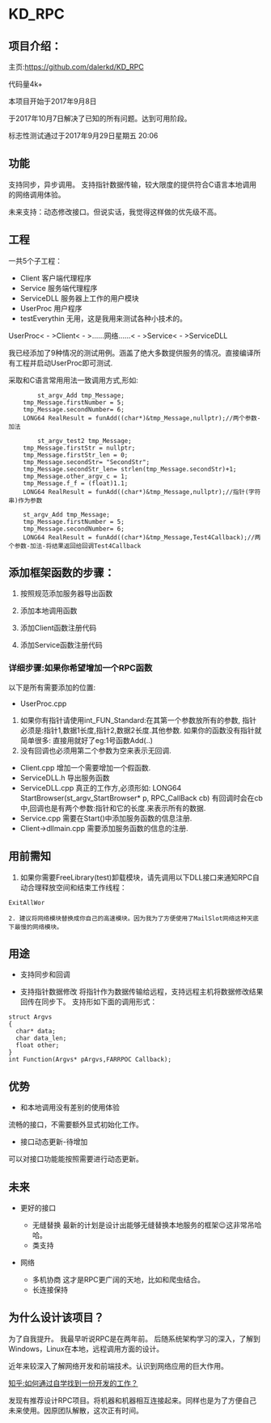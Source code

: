 # KD_RPC



## 项目介绍：
主页:https://github.com/dalerkd/KD_RPC

代码量4k+

本项目开始于2017年9月8日

于2017年10月7日解决了已知的所有问题。达到可用阶段。

标志性测试通过于2017年9月29日星期五 20:06


## 功能
支持同步，异步调用。
支持指针数据传输，较大限度的提供符合C语言本地调用的网络调用体验。

未来支持：动态修改接口。但说实话，我觉得这样做的优先级不高。



## 工程
一共5个子工程：
- Client
客户端代理程序
- Service
服务端代理程序
- ServiceDLL
服务器上工作的用户模块
- UserProc
用户程序
- testEverythin
无用，这是我用来测试各种小技术的。



UserProc< - >Client< - >......网络......< - >Service< - >ServiceDLL


我已经添加了9种情况的测试用例。涵盖了绝大多数提供服务的情况。直接编译所有工程并启动UserProc即可测试.

采取和C语言常用用法一致调用方式,形如:
```
        st_argv_Add tmp_Message;
	tmp_Message.firstNumber = 5;
	tmp_Message.secondNumber= 6;
	LONG64 RealResult = funAdd((char*)&tmp_Message,nullptr);//两个参数-加法
        
        st_argv_test2 tmp_Message;
	tmp_Message.firstStr = nullptr;
	tmp_Message.firstStr_len = 0;
	tmp_Message.secondStr= "SecondStr";
	tmp_Message.secondStr_len= strlen(tmp_Message.secondStr)+1;
	tmp_Message.other_argv_c = 1;
	tmp_Message.f_f = (float)1.1;
	LONG64 RealResult = funAdd((char*)&tmp_Message,nullptr);//指针(字符串)作为参数
        
	st_argv_Add tmp_Message;
	tmp_Message.firstNumber = 5;
	tmp_Message.secondNumber= 6;
	LONG64 RealResult = funAdd((char*)&tmp_Message,Test4Callback);//两个参数-加法-将结果返回给回调Test4Callback

```



## 添加框架函数的步骤：
1. 按照规范添加服务器导出函数
2. 添加本地调用函数

3. 添加Client函数注册代码
4. 添加Service函数注册代码

### 详细步骤:如果你希望增加一个RPC函数
以下是所有需要添加的位置:
- UserProc.cpp
1. 如果你有指针请使用int_FUN_Standard:在其第一个参数放所有的参数,
指针必须是:指针1,数据1长度,指针2,数据2长度.其他参数.
如果你的函数没有指针就简单很多:
直接用就好了eg:1号函数Add(..)
2. 没有回调也必须用第二个参数为空来表示无回调.
- Client.cpp
增加一个需要增加一个假函数.
- ServiceDLL.h
导出服务函数
- ServiceDLL.cpp
真正的工作方,必须形如:
LONG64 StartBrowser(st_argv_StartBrowser* p, RPC_CallBack cb)
有回调时会在cb中,回调也是有两个参数:指针和它的长度.来表示所有的数据.
- Service.cpp
需要在Start()中添加服务函数的信息注册.
- Client->dllmain.cpp
需要添加服务函数的信息的注册.



## 用前需知

1. 如果你需要FreeLibrary(test)卸载模块，请先调用以下DLL接口来通知RPC自动合理释放空间和结束工作线程：
```
ExitAllWor

2. 建议将网络模块替换成你自己的高速模块。因为我为了方便使用了MailSlot网络这种天底下最慢的网络模块。
```


## 用途
- 支持同步和回调

- 支持指针数据修改
将指针作为数据传输给远程，支持远程主机将数据修改结果回传在同步下。
支持形如下面的调用形式：

```
struct Argvs
{
  char* data;
  char data_len;
  float other;
}
int Function(Argvs* pArgvs,FARRPOC Callback);
```

## 优势
- 和本地调用没有差别的使用体验

流畅的接口，不需要额外显式初始化工作。

- 接口动态更新-待增加

可以对接口功能能按照需要进行动态更新。


## 未来
- 更好的接口
  - 无缝替换
最新的计划是设计出能够无缝替换本地服务的框架:wink:这非常吊哈哈。
  - 类支持
  
- 网络
  - 多机协商
这才是RPC更广阔的天地，比如和爬虫结合。
  - 长连接保持


## 为什么设计该项目？
为了自我提升。
我最早听说RPC是在两年前。
后随系统架构学习的深入，了解到Windows，Linux在本地，远程调用方面的设计。

近年来较深入了解网络开发和前端技术。认识到网络应用的巨大作用。

[知乎:如何通过自学找到一份开发的工作？](https://www.zhihu.com/question/26421707)

发现有推荐设计RPC项目。将机器和机器相互连接起来。同样也是为了方便自己未来使用。因原团队解散，这次正有时间。
